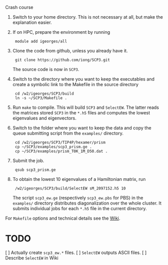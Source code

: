 Crash course

1. Switch to your home directory. This is not necessary at all, but make the
explanation easier.

2. If on HPC, prepare the environment by running

        module add igeorges/all

3. Clone the code from github, unless you already have it.

        git clone https://github.com/iong/SCP3.git

   The source code is now in `SCP3`.

3. Switch to the directory where you want to keep the executables and create a
   symbolic link to the Makefile in the source directory

        cd /w2/igeorges/SCP3/build
        ln -s ~/SCP3/Makefile .

4. Run `make` to compile. This will build `SCP3` and `SelectEW`. The latter reads the matrices stored `SCP3` in the `*.h5` files and computes the lowest eigenvalues and eigenvectors.

5. Switch to the folder where you want to keep the data and copy the queue submitting script from the `examples/` directory.

        cd /w2/igeorges/SCP3/TIP4P/hexamer/prism
        cp ~/SCP3/examples/scp3_prism.ge .
        cp ~/SCP3/examples/prism_T0K_1M_D50.dat .

6. Submit the job.

        qsub scp3_prism.ge

7. To obtain the lowest 10 eigenvalues of a Hamiltonian matrix, run

        /w2/igeorges/SCP3/build/SelectEW sM_2097152.h5 10

   The script `scp3_ew.ge` (respectively `scp3_ew.pbs` for PBS) in the
   `examples/` directory distributes diagonalization over the whole cluster. It
   submits individual jobs for each `*.h5` file in the current directory.

For `Makefile` options and technical details see the [Wiki](https://github.com/iong/SCP3/wiki).

TODO
====

[ ] Actually create `scp3_ew.*` files.
[ ] `SelectEW` outputs ASCII files.
[ ] Describe `SelectEW` in Wiki
